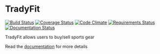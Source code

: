 TradyFit
==========

[![Build Status](https://travis-ci.org/rosariomgomez/tradyfit.svg?branch=master)](https://travis-ci.org/rosariomgomez/tradyfit)
[![Coverage Status](https://coveralls.io/repos/rosariomgomez/tradyfit/badge.svg)](https://coveralls.io/r/rosariomgomez/tradyfit)
[![Code Climate](https://codeclimate.com/github/rosariomgomez/tradyfit/badges/gpa.svg)](https://codeclimate.com/github/rosariomgomez/tradyfit)
[![Requirements Status](https://requires.io/github/rosariomgomez/tradyfit/requirements.svg?branch=master)](https://requires.io/github/rosariomgomez/tradyfit/requirements/?branch=master)
[![Documentation Status](https://readthedocs.org/projects/tradyfit/badge/?version=latest)](https://readthedocs.org/projects/tradyfit/?badge=latest)

TradyFit allows users to buy/sell sports gear

Read the [documentation](http://tradyfit.readthedocs.org/en/latest/) for more details

